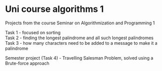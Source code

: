 # Uni course algorithms 1 
Projects from the course Seminar on Algorithmization and Programming 1

Task 1 - focused on sorting <br>
Task 2 - finding the longest palindrome and all such longest palindromes <br>
Task 3 - how many characters need to be added to a message to make it a palindrome <br>

Semester project (Task 4) - Travelling Salesman Problem, solved using a Brute-force approach
